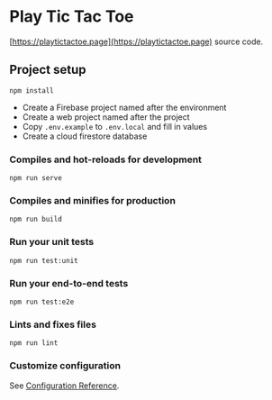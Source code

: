 # Play Tic Tac Toe

[https://playtictactoe.page](https://playtictactoe.page) source code.

## Project setup
```
npm install
```

* Create a Firebase project named after the environment
* Create a web project named after the project
* Copy `.env.example` to `.env.local` and fill in values
* Create a cloud firestore database


### Compiles and hot-reloads for development
```
npm run serve
```

### Compiles and minifies for production
```
npm run build
```

### Run your unit tests
```
npm run test:unit
```

### Run your end-to-end tests
```
npm run test:e2e
```

### Lints and fixes files
```
npm run lint
```

### Customize configuration
See [Configuration Reference](https://cli.vuejs.org/config/).
